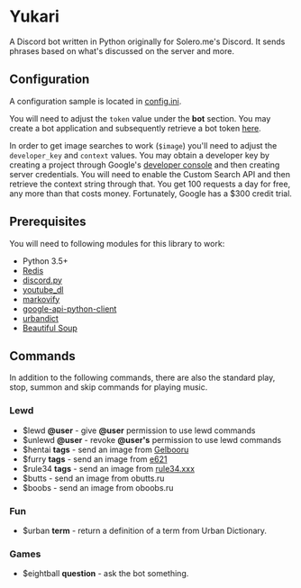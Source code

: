 # Yukari
A Discord bot written in Python originally for Solero.me's Discord. It sends phrases based on what's discussed on the server and more.

## Configuration
A configuration sample is located in [config.ini](config.ini).

You will need to adjust the `token` value under the **bot** section. You may create a bot application and subsequently retrieve a bot token [here](https://discordapp.com/developers/applications/me).

In order to get image searches to work (`$image`) you'll need to adjust the `developer_key` and `context` values. You may obtain a developer key by creating a project through Google's [developer console](https://console.developers.google.com/) and then creating server credentials. You will need to enable the Custom Search API and then retrieve the context string through that. You get 100 requests a day for free, any more than that costs money. Fortunately, Google has a $300 credit trial.

## Prerequisites
You will need to following modules for this library to work:
* Python 3.5+
* [Redis](https://redis.io/)
* [discord.py](https://github.com/Rapptz/discord.py)
* [youtube_dl](https://github.com/rg3/youtube-dl)
* [markovify](https://github.com/jsvine/markovify)
* [google-api-python-client](https://github.com/google/google-api-python-client)
* [urbandict](https://github.com/novel/py-urbandict)
* [Beautiful Soup](https://www.crummy.com/software/BeautifulSoup/)

## Commands
In addition to the following commands, there are also the standard play, stop, summon and skip commands for playing music.
### Lewd
* $lewd **@user** - give **@user** permission to use lewd commands
* $unlewd **@user** - revoke **@user's** permission to use lewd commands
* $hentai **tags** - send an image from [Gelbooru](http://gelbooru.com/)
* $furry **tags** - send an image from [e621](https://e621.net/)
* $rule34 **tags** - send an image from [rule34.xxx](http://rule34.xxx/)
* $butts - send an image from obutts.ru
* $boobs - send an image from oboobs.ru

### Fun
* $urban **term** - return a definition of a term from Urban Dictionary.

### Games
* $eightball **question** - ask the bot something.
